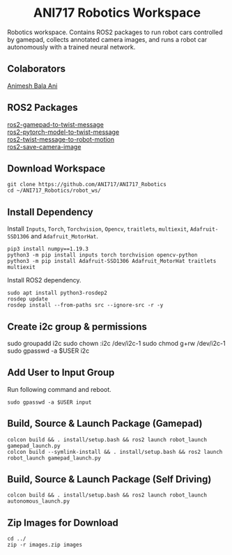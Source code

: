 
<p align="center">
  <h1 align="center">ANI717 Robotics Workspace</h1>
</p>

Robotics workspace. Contains ROS2 packages to run robot cars controlled by gamepad, collects annotated camera images, and runs a robot car autonomously with a trained neural network.<br/>

## Colaborators
[Animesh Bala Ani](https://www.linkedin.com/in/ani717/)<br/>

## ROS2 Packages
[ros2-gamepad-to-twist-message](https://github.com/ANI717/ANI717_Robotics/tree/main/robot_ws/src/ros2-gamepad-to-twist-message)<br/>
[ros2-pytorch-model-to-twist-message](https://github.com/ANI717/ANI717_Robotics/tree/main/robot_ws/src/ros2-pytorch-model-to-twist-message)<br/>
[ros2-twist-message-to-robot-motion](https://github.com/ANI717/ANI717_Robotics/tree/main/robot_ws/src/ros2-twist-message-to-robot-motion)<br/>
[ros2-save-camera-image](https://github.com/ANI717/ANI717_Robotics/tree/main/robot_ws/src/ros2-save-camera-image)<br/>

## Download Workspace
```
git clone https://github.com/ANI717/ANI717_Robotics
cd ~/ANI717_Robotics/robot_ws/
```

## Install Dependency
Install `Inputs`, `Torch`, `Torchvision`, `Opencv`, `traitlets`, `multiexit`, `Adafruit-SSD1306` and `Adafruit_MotorHat`.<br/>
```
pip3 install numpy==1.19.3
python3 -m pip install inputs torch torchvision opencv-python
python3 -m pip install Adafruit-SSD1306 Adafruit_MotorHat traitlets multiexit

```
Install ROS2 dependency.<br/>
```
sudo apt install python3-rosdep2
rosdep update
rosdep install --from-paths src --ignore-src -r -y
```
## Create i2c group & permissions
sudo groupadd i2c
sudo chown :i2c /dev/i2c-1
sudo chmod g+rw /dev/i2c-1
sudo gpasswd -a $USER i2c

## Add User to Input Group
Run following command and reboot.<br/>
```
sudo gpasswd -a $USER input
```

## Build, Source & Launch Package (Gamepad)
```
colcon build && . install/setup.bash && ros2 launch robot_launch gamepad_launch.py
colcon build --symlink-install && . install/setup.bash && ros2 launch robot_launch gamepad_launch.py
```

## Build, Source & Launch Package (Self Driving)
```
colcon build && . install/setup.bash && ros2 launch robot_launch autonomous_launch.py
```

## Zip Images for Download
```
cd ../
zip -r images.zip images
```
